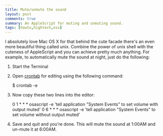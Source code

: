 ```yaml
---
title: Mute/unmute the sound
layout: post
comments: true
summary: An AppleScript for muting and unmuting sound.
tags: [howto,hightech,osx]
---
```


I absolutely love Mac OS X for that behind the cute facade there's an even more beautiful thing called unix. Combine the power of unix shell with the cuteness of AppleScript and you can achieve pretty much anything. For example, to automatically mute the sound at night, just do the following:

1. Start the Terminal

2. Open [crontab](http://en.wikipedia.org/wiki/Cron "Wikipedia article describing crontab") for editing using the following command:

    $ crontab -e

3. Now copy these two lines into the editor:

    0 1 * * * osascript -e 'tell application "System Events" to set volume with output muted'
    0 6 * * * osascript -e 'tell application "System Events" to set volume without output muted'

4. Save and quit and you're done. This will mute the sound at 1:00AM and un-mute it at 6:00AM.
